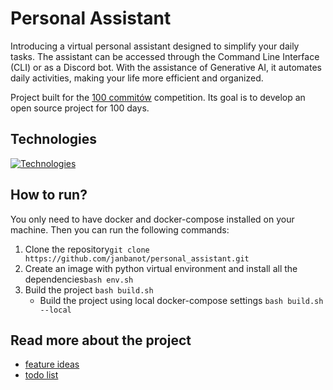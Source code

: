 # Personal Assistant
Introducing a virtual personal assistant designed to simplify your daily tasks. The assistant can be accessed through the Command Line Interface (CLI) or as a Discord bot. With the assistance of Generative AI, it automates daily activities, making your life more efficient and organized.

Project built for the [100 commitów](https://100commitow.pl/) competition. Its goal is to develop an open source project for 100 days.

## Technologies
[![Technologies](https://skillicons.dev/icons?i=py,flask,postgres,docker)](https://skillicons.dev)

## How to run?
You only need to have docker and docker-compose installed on your machine. Then you can run the following commands:
1. Clone the repository```git clone https://github.com/janbanot/personal_assistant.git```
2. Create an image with python virtual environment and install all the dependencies```bash env.sh```
3. Build the project ```bash build.sh```
    - Build the project using local docker-compose settings ```bash build.sh --local```

## Read more about the project
- [feature ideas](docs/feature_ideas.md)
- [todo list](docs/todo.md)
